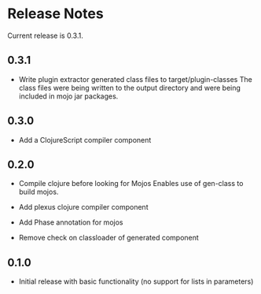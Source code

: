 # Release Notes

Current release is 0.3.1.

## 0.3.1

- Write plugin extractor generated class files to target/plugin-classes
  The class files were being written to the output directory and were being
  included in mojo jar packages.

## 0.3.0

- Add a ClojureScript compiler component

## 0.2.0

- Compile clojure before looking for Mojos
  Enables use of gen-class to build mojos.

- Add plexus clojure compiler component

- Add Phase annotation for mojos

- Remove check on classloader of generated component


## 0.1.0

- Initial release with basic functionality (no support for lists in parameters)
